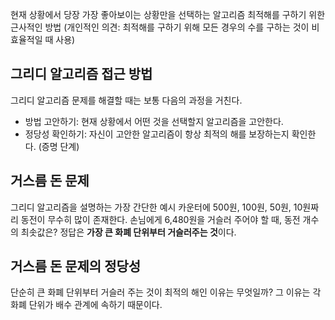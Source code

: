 현재 상황에서 당장 가장 좋아보이는 상황만을 선택하는 알고리즘
최적해를 구하기 위한 근사적인 방법
(개인적인 의견: 최적해를 구하기 위해 모든 경우의 수를 구하는 것이 비효율적일 때 사용)

## 그리디 알고리즘 접근 방법
그리디 알고리즘 문제를 해결할 때는 보통 다음의 과정을 거친다.
- 방법 고안하기: 현재 상황에서 어떤 것을 선택할지 알고리즘을 고안한다.
- 정당성 확인하기: 자신이 고안한 알고리즘이 항상 최적의 해를 보장하는지 확인한다. (증명 단계)
## 거스름 돈 문제
그리디 알고리즘을 설명하는 가장 간단한 예시
카운터에 500원, 100원, 50원, 10원짜리 동전이 무수히 많이 존재한다.
손님에게 6,480원을 거슬러 주어야 할 때, 동전 개수의 최솟값은?
정답은 **가장 큰 화폐 단위부터 거슬러주는 것**이다.
## 거스름 돈 문제의 정당성
단순히 큰 화폐 단위부터 거슬러 주는 것이 최적의 해인 이유는 무엇일까?
그 이유는 각 화폐 단위가 배수 관계에 속하기 때문이다.